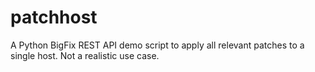 # patchhost
A Python BigFix REST API demo script to apply all relevant patches to a single host. Not a realistic use case.
